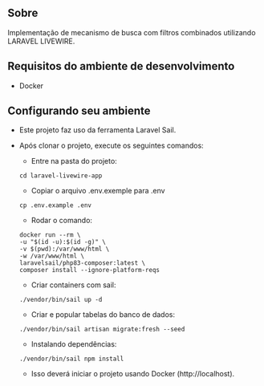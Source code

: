 ## Sobre

Implementação de mecanismo de busca com filtros combinados utilizando LARAVEL LIVEWIRE.

## Requisitos do ambiente de desenvolvimento

-   Docker

## Configurando seu ambiente

- Este projeto faz uso da ferramenta Laravel Sail.

- Após clonar o projeto, execute os seguintes comandos:

    - Entre na pasta do projeto:

    ```
    cd laravel-livewire-app
    ```
    - Copiar o arquivo .env.exemple para .env

    ```
    cp .env.example .env
    ```
    
    - Rodar o comando:

    ```
    docker run --rm \
    -u "$(id -u):$(id -g)" \
    -v $(pwd):/var/www/html \
    -w /var/www/html \
    laravelsail/php83-composer:latest \
    composer install --ignore-platform-reqs
    ```

    - Criar containers com sail:

    ```
    ./vendor/bin/sail up -d
    ```

    - Criar e popular tabelas do banco de dados:

    ```
    ./vendor/bin/sail artisan migrate:fresh --seed
    ```

    - Instalando dependências:
    ```
    ./vendor/bin/sail npm install
    ```

    - Isso deverá iniciar o projeto usando Docker (http://localhost).